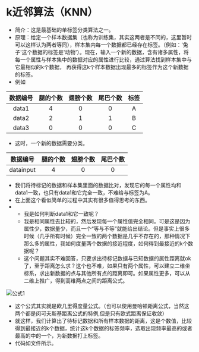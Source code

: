 # k近邻算法（KNN）
- 简介：这是最基础的单标签分类算法之一。
- 原理：给定一个样本数据集（也称为训练集，其实这两者是不同的，这里暂时可以这样认为两者等同），样本集内每一个数据都已经存在标签。（例如：'兔子'这个数据的标签是'动物'）。现在，输入一个新的数据，含有诸多属性，将每一个属性与样本集中的数据对应的属性进行比较，通过算法找到样本集中与它最相似的k个数据，
再获得这k个样本数据出现最多的标签作为这个新数据的标签。
- 例如

| 数据编号| 腿的个数 | 翅膀个数 | 尾巴个数 | 标签 |
| :---:|:---:| :---:| :---: | :---: |
| data1 | 4 | 0 | 0 | A |
| data2 | 2 | 1 | 1 | B |
| data3 | 0 | 0 | 0 | C |
- 这时，一个新的数据需要分类。
 
| 数据编号| 腿的个数 | 翅膀个数 | 尾巴个数 |
| :---:|:---:| :---:| :---: |
| datainput | 4 | 0 | 0 |
- 我们将待标记的数据和样本集里面的数据比对，发现它的每一个属性均和data1一致，也只有data1和它完全一致，不难给与标签为A。
- 在上面这个看似简单的过程中其实有很多值得思考的东西。
- 
    - 我是如何判断data1和它一致呢？
    - 我是相同属性去比较的，然后发现每一个属性值完全相同。可是这是因为属性少，数据量少，而且一个“等与不等”就能给出结论。但是事实上很多时候（几乎所有时候）完全一致的两个数据是几乎不存在的，那种情况下那么多的属性，我如何度量两个数据的接近程度，如何得到最接近的k个数据呢？
    - 这个问题其实不难回答，只要求出待标记数据与已知数据的属性距离就ok了，至于距离怎么求？这个也不难，如果只有两个属性，可以建立二维坐标系，求出新数据的点与其他所有点的距离即可。如果属性更多，可以从二维上推广，得到高维两点之间的距离公式。
    
![公式1](http://g.recordit.co/o8vwskM02E.gif)
 - 这个公式其实就是欧几里得度量公式。（也可以使用曼哈顿距离公式，当然这两个都是闵可夫斯基距离公式的特例,但是只有欧式距离保证收敛）
 - 就这样，我们计算出了待标记数据和所有样本数据的距离，这是个数值，比较得到最接近的k个数据，统计这k个数据的标签频率，选取出现频率最高的或者最高的中的一个，为新数据打上标签。
 - 代码如文件所示。